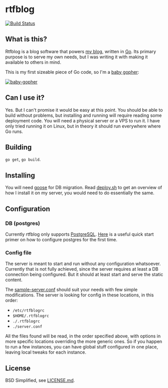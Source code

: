 # rtfblog

[![Build Status](https://travis-ci.org/rtfb/rtfblog.svg?branch=master)](https://travis-ci.org/rtfb/rtfblog)

## What is this?

Rtfblog is a blog software that powers [my blog](http://blog.rtfb.lt), written
in [Go](http://golang.org). Its primary purpose is to serve my own needs, but I
was writing it with making it available to others in mind.

This is my first sizeable piece of Go code, so I'm a [baby
gopher](http://www.babygopher.org/):

[![baby-gopher](https://raw2.github.com/drnic/babygopher-site/gh-pages/images/babygopher-badge.png)](http://www.babygopher.org)

## Can I use it?

Yes. But I can't promise it would be easy at this point. You should be able to
build without problems, but installing and running will require reading some
deployment code. You will need a physical server or a VPS to run it. I have only
tried running it on Linux, but in theory it should run everywhere where Go runs.

## Building

`go get`, `go build`.

## Installing

You will need [goose](https://bitbucket.org/liamstask/goose/) for DB migration.
Read [deploy.sh](deploy.sh) to get an overview of how I install it on my server,
you would need to do essentially the same.

## Configuration

### DB (postgres)

Currently rtfblog only supports [PostgreSQL](http://www.postgresql.org/).
[Here](http://stackoverflow.com/questions/1471571/how-to-configure-postgresql-for-the-first-time)
is a useful quick start primer on how to configure postgres for the first time.

### Config file

The server is meant to start and run without any configuration whatsoever.
Currently that is not fully achieved, since the server requires at least a DB
connection being configured. But it should at least start and serve the static
content.

The [sample-server.conf](sample-server.conf) should suit your needs with few
simple modifications. The server is looking for config in these locations, in
this order:

* `/etc/rtfblogrc`
* `$HOME/.rtfblogrc`
* `./.rtfblogrc`
* `./server.conf`

All the files found will be read, in the order specified above, with options
in more specific locations overriding the more generic ones. So if you happen to
run a few instances, you can have global stuff configured in one place, leaving
local tweaks for each instance.

## License

BSD Simplified, see [LICENSE.md](LICENSE.md).
